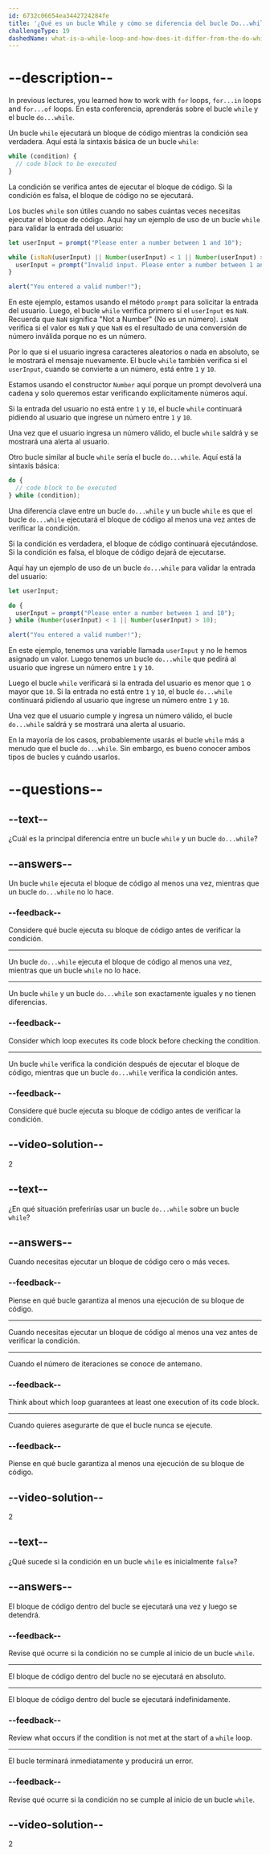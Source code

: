 ```yaml
---
id: 6732c06654ea3442724284fe
title: '¿Qué es un bucle While y cómo se diferencia del bucle Do...while?'
challengeType: 19
dashedName: what-is-a-while-loop-and-how-does-it-differ-from-the-do-while-loop
---
```


# --description--

In previous lectures, you learned how to work with `for` loops, `for...in` loops and `for...of` loops. En esta conferencia, aprenderás sobre el bucle `while` y el bucle `do...while`.

Un bucle `while` ejecutará un bloque de código mientras la condición sea verdadera. Aquí está la sintaxis básica de un bucle `while`:

```js
while (condition) {
  // code block to be executed
}
```

La condición se verifica antes de ejecutar el bloque de código. Si la condición es falsa, el bloque de código no se ejecutará.

Los bucles `while` son útiles cuando no sabes cuántas veces necesitas ejecutar el bloque de código. Aquí hay un ejemplo de uso de un bucle `while` para validar la entrada del usuario:

```js
let userInput = prompt("Please enter a number between 1 and 10");

while (isNaN(userInput) || Number(userInput) < 1 || Number(userInput) > 10) {
  userInput = prompt("Invalid input. Please enter a number between 1 and 10.");
}

alert("You entered a valid number!");
```

En este ejemplo, estamos usando el método `prompt` para solicitar la entrada del usuario. Luego, el bucle `while` verifica primero si el `userInput` es `NaN`. Recuerda que `NaN` significa "Not a Number" (No es un número). `isNaN` verifica si el valor es `NaN` y que `NaN` es el resultado de una conversión de número inválida porque no es un número.

Por lo que si el usuario ingresa caracteres aleatorios o nada en absoluto, se le mostrará el mensaje nuevamente. El bucle `while` también verifica si el `userInput`, cuando se convierte a un número, está entre `1` y `10`.

Estamos usando el constructor `Number` aquí porque un prompt devolverá una cadena y solo queremos estar verificando explícitamente números aquí.

Si la entrada del usuario no está entre `1` y `10`, el bucle `while` continuará pidiendo al usuario que ingrese un número entre `1` y `10`.

Una vez que el usuario ingresa un número válido, el bucle `while` saldrá y se mostrará una alerta al usuario.

Otro bucle similar al bucle `while` sería el bucle `do...while`. Aquí está la sintaxis básica:

```js
do {
  // code block to be executed
} while (condition);
```

Una diferencia clave entre un bucle `do...while` y un bucle `while` es que el bucle `do...while` ejecutará el bloque de código al menos una vez antes de verificar la condición.

Si la condición es verdadera, el bloque de código continuará ejecutándose. Si la condición es falsa, el bloque de código dejará de ejecutarse.

Aquí hay un ejemplo de uso de un bucle `do...while` para validar la entrada del usuario:

```js
let userInput;

do {
  userInput = prompt("Please enter a number between 1 and 10");
} while (Number(userInput) < 1 || Number(userInput) > 10);

alert("You entered a valid number!");
```

En este ejemplo, tenemos una variable llamada `userInput` y no le hemos asignado un valor. Luego tenemos un bucle `do...while` que pedirá al usuario que ingrese un número entre `1` y `10`.

Luego el bucle `while` verificará si la entrada del usuario es menor que `1` o mayor que `10`. Si la entrada no está entre `1` y `10`, el bucle `do...while` continuará pidiendo al usuario que ingrese un número entre `1` y `10`.

Una vez que el usuario cumple y ingresa un número válido, el bucle `do...while` saldrá y se mostrará una alerta al usuario.

En la mayoría de los casos, probablemente usarás el bucle `while` más a menudo que el bucle `do...while`. Sin embargo, es bueno conocer ambos tipos de bucles y cuándo usarlos.

# --questions--

## --text--

¿Cuál es la principal diferencia entre un bucle `while` y un bucle `do...while`?

## --answers--

Un bucle `while` ejecuta el bloque de código al menos una vez, mientras que un bucle `do...while` no lo hace.

### --feedback--

Considere qué bucle ejecuta su bloque de código antes de verificar la condición.

---

Un bucle `do...while` ejecuta el bloque de código al menos una vez, mientras que un bucle `while` no lo hace.

---

Un bucle `while` y un bucle `do...while` son exactamente iguales y no tienen diferencias.

### --feedback--

Consider which loop executes its code block before checking the condition.

---

Un bucle `while` verifica la condición después de ejecutar el bloque de código, mientras que un bucle `do...while` verifica la condición antes.

### --feedback--

Considere qué bucle ejecuta su bloque de código antes de verificar la condición.

## --video-solution--

2

## --text--

¿En qué situación preferirías usar un bucle `do...while` sobre un bucle `while`?

## --answers--

Cuando necesitas ejecutar un bloque de código cero o más veces.

### --feedback--

Piense en qué bucle garantiza al menos una ejecución de su bloque de código.

---

Cuando necesitas ejecutar un bloque de código al menos una vez antes de verificar la condición.

---

Cuando el número de iteraciones se conoce de antemano.

### --feedback--

Think about which loop guarantees at least one execution of its code block.

---

Cuando quieres asegurarte de que el bucle nunca se ejecute.

### --feedback--

Piense en qué bucle garantiza al menos una ejecución de su bloque de código.

## --video-solution--

2

## --text--

¿Qué sucede si la condición en un bucle `while` es inicialmente `false`?

## --answers--

El bloque de código dentro del bucle se ejecutará una vez y luego se detendrá.

### --feedback--

Revise qué ocurre si la condición no se cumple al inicio de un bucle `while`.

---

El bloque de código dentro del bucle no se ejecutará en absoluto.

---

El bloque de código dentro del bucle se ejecutará indefinidamente.

### --feedback--

Review what occurs if the condition is not met at the start of a `while` loop.

---

El bucle terminará inmediatamente y producirá un error.

### --feedback--

Revise qué ocurre si la condición no se cumple al inicio de un bucle `while`.

## --video-solution--

2
